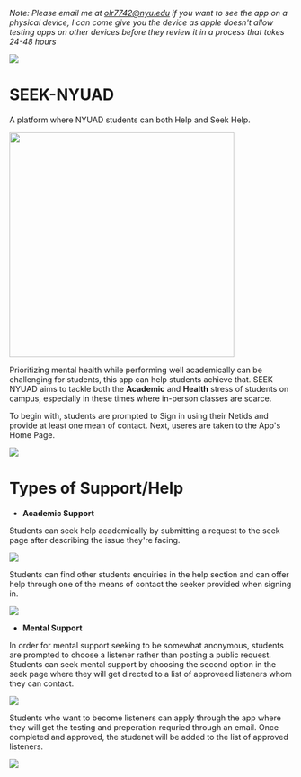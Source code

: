 *Note: Please email me at olr7742@nyu.edu if you want to see the app on a physical device, I can come give you the device as apple doesn't allow testing apps on other devices before they review it in a process that takes 24-48 hours*

<img src="https://firebasestorage.googleapis.com/v0/b/seek-nyuad.appspot.com/o/left.png?alt=media&token=66717a48-6c00-45af-b2f4-609da92b7c2a" />

# SEEK-NYUAD

A platform where NYUAD students can both Help and Seek Help. 

<img src="https://firebasestorage.googleapis.com/v0/b/seek-nyuad.appspot.com/o/IMG_4641_iphone12black_portrait%20copy.png?alt=media&token=dea78be5-c18d-4dbe-8055-653f464bcb55" width="400" />

Prioritizing mental health while performing well academically can be challenging for students, this app can help students achieve that. SEEK NYUAD aims to tackle both the **Academic** and **Health** stress of students on campus, especially in these times where in-person classes are scarce.

To begin with, students are prompted to Sign in using their Netids and provide at least one mean of contact. Next, useres are taken to the App's Home Page.

<img src="https://firebasestorage.googleapis.com/v0/b/seek-nyuad.appspot.com/o/FIRSTROW.png?alt=media&token=ae1eb430-a18e-43a6-99b0-4966fc1efe14"/>

# Types of Support/Help

- **Academic Support**

Students can seek help academically by submitting a request to the seek page after describing the issue they're facing.

<img src="https://firebasestorage.googleapis.com/v0/b/seek-nyuad.appspot.com/o/SECONDROW.png?alt=media&token=2c1ff33e-b4f9-4ce4-946b-5f06d17360c4" />

Students can find other students enquiries in the help section and can offer help through one of the means of contact the seeker provided when signing in.

<img src="https://firebasestorage.googleapis.com/v0/b/seek-nyuad.appspot.com/o/THIRDROW.png?alt=media&token=bcccdc2c-b18e-4179-838a-da9c12540c96" />

- **Mental Support**

In order for mental support seeking to be somewhat anonymous, students are prompted to choose a listener rather than posting a public request. Students can seek mental support by choosing the second option in the seek page where they will get directed to a list of approveed listeners whom they can contact.

<img src="https://firebasestorage.googleapis.com/v0/b/seek-nyuad.appspot.com/o/FOURTHROW.png?alt=media&token=ab250a13-4d84-4b45-bd63-549fd0a9c6fa" />

Students who want to become listeners can apply through the app where they will get the testing and preperation requried through an email. Once completed and approved, the studenet will be added to the list of approved listeners.

<img src="https://firebasestorage.googleapis.com/v0/b/seek-nyuad.appspot.com/o/LASTROW.png?alt=media&token=b50d2ace-7a36-4750-b0a6-994e2d4ea3e3" />
